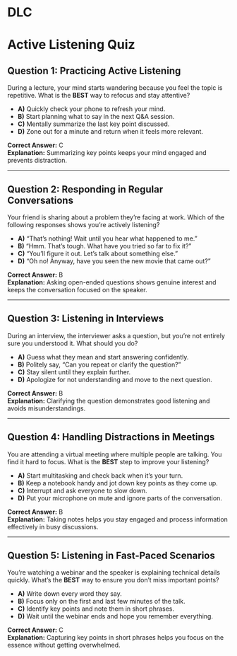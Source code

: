 # DLC  

# Active Listening Quiz

## Question 1: Practicing Active Listening
During a lecture, your mind starts wandering because you feel the topic is repetitive. What is the **BEST** way to refocus and stay attentive?

- **A)** Quickly check your phone to refresh your mind.  
- **B)** Start planning what to say in the next Q&A session.  
- **C)** Mentally summarize the last key point discussed.  
- **D)** Zone out for a minute and return when it feels more relevant.  

**Correct Answer:** C  
**Explanation:** Summarizing key points keeps your mind engaged and prevents distraction.  

---

## Question 2: Responding in Regular Conversations
Your friend is sharing about a problem they’re facing at work. Which of the following responses shows you’re actively listening?

- **A)** “That’s nothing! Wait until you hear what happened to me.”  
- **B)** “Hmm. That’s tough. What have you tried so far to fix it?”  
- **C)** “You’ll figure it out. Let’s talk about something else.”  
- **D)** “Oh no! Anyway, have you seen the new movie that came out?”  

**Correct Answer:** B  
**Explanation:** Asking open-ended questions shows genuine interest and keeps the conversation focused on the speaker.  

---

## Question 3: Listening in Interviews
During an interview, the interviewer asks a question, but you’re not entirely sure you understood it. What should you do?

- **A)** Guess what they mean and start answering confidently.  
- **B)** Politely say, “Can you repeat or clarify the question?”  
- **C)** Stay silent until they explain further.  
- **D)** Apologize for not understanding and move to the next question.  

**Correct Answer:** B  
**Explanation:** Clarifying the question demonstrates good listening and avoids misunderstandings.  

---

## Question 4: Handling Distractions in Meetings
You are attending a virtual meeting where multiple people are talking. You find it hard to focus. What is the **BEST** step to improve your listening?

- **A)** Start multitasking and check back when it’s your turn.  
- **B)** Keep a notebook handy and jot down key points as they come up.  
- **C)** Interrupt and ask everyone to slow down.  
- **D)** Put your microphone on mute and ignore parts of the conversation.  

**Correct Answer:** B  
**Explanation:** Taking notes helps you stay engaged and process information effectively in busy discussions.  

---

## Question 5: Listening in Fast-Paced Scenarios
You’re watching a webinar and the speaker is explaining technical details quickly. What’s the **BEST** way to ensure you don’t miss important points?

- **A)** Write down every word they say.  
- **B)** Focus only on the first and last few minutes of the talk.  
- **C)** Identify key points and note them in short phrases.  
- **D)** Wait until the webinar ends and hope you remember everything.  

**Correct Answer:** C  
**Explanation:** Capturing key points in short phrases helps you focus on the essence without getting overwhelmed.  
